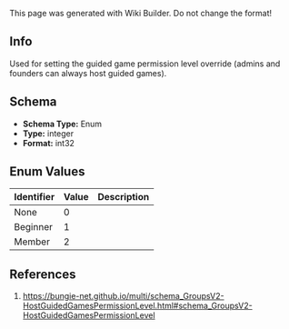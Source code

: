 <span class="wiki-builder">This page was generated with Wiki Builder. Do not change the format!</span>

## Info
Used for setting the guided game permission level override (admins and founders can always host guided games).

## Schema
* **Schema Type:** Enum
* **Type:** integer
* **Format:** int32

## Enum Values
Identifier | Value | Description
---------- | ----- | -----------
None | 0 | 
Beginner | 1 | 
Member | 2 | 

## References
1. https://bungie-net.github.io/multi/schema_GroupsV2-HostGuidedGamesPermissionLevel.html#schema_GroupsV2-HostGuidedGamesPermissionLevel

